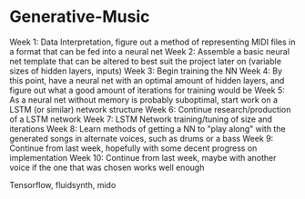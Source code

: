 # Generative-Music
Week 1: Data Interpretation, figure out a method of representing MIDI files in a format that can be fed into a neural net
Week 2: Assemble a basic neural net template that can be altered to best suit the project later on (variable sizes of hidden layers, inputs)
Week 3: Begin training the NN
Week 4: By this point, have a neural net with an optimal amount of hidden layers, and figure out what a good amount of iterations for training would be
Week 5: As a neural net without memory is probably suboptimal, start work on a LSTM (or similar) network structure
Week 6: Continue research/production of a LSTM network 
Week 7: LSTM Network training/tuning of size and iterations
Week 8: Learn methods of getting a NN to "play along" with the generated songs in alternate voices, such as drums or a bass
Week 9: Continue from last week, hopefully with some decent progress on implementation
Week 10: Continue from last week, maybe with another voice if the one that was chosen works well enough

Tensorflow, fluidsynth, mido

